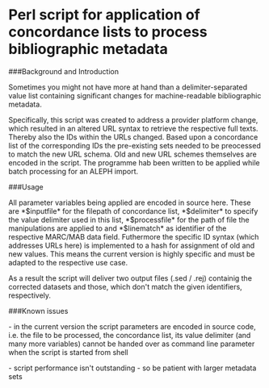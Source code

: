 # Perl script for application of concordance lists to process bibliographic metadata
###Background and Introduction
<p>Sometimes you might not have more at hand than a delimiter-separated value list containing significant changes for machine-readable bibliographic metadata.</p>
<p>Specifically, this script was created to address a provider platform change, which resulted in an altered URL syntax to retrieve the respective full texts. Thereby also the IDs within the URLs changed. Based upon a concordance list of the corresponding IDs the pre-existing sets needed to be preocessed to match the new URL schema. Old and new URL schemes themselves are encoded in the script. The programme hab been written to be applied while batch processing for an ALEPH import.</p>

###Usage
<p>All parameter variables being applied are encoded in source here. These are *$inputfile* for the filepath of concordance list, *$delimiter* to specify the value delimiter used in this list, *$processfile* for the path of file the manipulations are applied to and *$linematch* as identifier of the respective MARC/MAB data field. Futhermore the specific ID syntax (which addresses URLs here) is implemented to a hash for assignment of old and new values. This means the current version is highly specific and must be adapted to the respective use case.</p>
<p>As a result the script will deliver two output files (.sed / .rej) containig the corrected datasets and those, which don't match the given identifiers, respectively.</p>

###Known issues
<p>- in the current version the script parameters are encoded in source code, i.e. the file to be processed, the concordance list, its value delimiter (and many more variables) cannot be handed over as command line parameter when the script is started from shell</p>
<p>- script performance isn't outstanding - so be patient with larger metadata sets</p>
